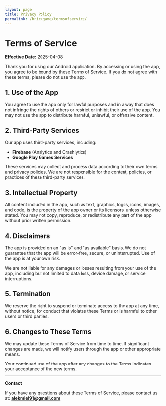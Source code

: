 ```yaml
---
layout: page
title: Privacy Policy
permalink: /brickgame/termsofservice/
---
```


# Terms of Service

**Effective Date:** 2025-04-08

Thank you for using our Android application. By accessing or using the app, you agree to be bound by these Terms of Service. If you do not agree with these terms, please do not use the app.

## 1. Use of the App

You agree to use the app only for lawful purposes and in a way that does not infringe the rights of others or restrict or inhibit their use of the app. You may not use the app to distribute harmful, unlawful, or offensive content.

## 2. Third-Party Services

Our app uses third-party services, including:

- **Firebase** (Analytics and Crashlytics)
- **Google Play Games Services**

These services may collect and process data according to their own terms and privacy policies. We are not responsible for the content, policies, or practices of these third-party services.

## 3. Intellectual Property

All content included in the app, such as text, graphics, logos, icons, images, and code, is the property of the app owner or its licensors, unless otherwise stated. You may not copy, reproduce, or redistribute any part of the app without prior written permission.

## 4. Disclaimers

The app is provided on an "as is" and "as available" basis. We do not guarantee that the app will be error-free, secure, or uninterrupted. Use of the app is at your own risk.

We are not liable for any damages or losses resulting from your use of the app, including but not limited to data loss, device damage, or service interruptions.

## 5. Termination

We reserve the right to suspend or terminate access to the app at any time, without notice, for conduct that violates these Terms or is harmful to other users or third parties.

## 6. Changes to These Terms

We may update these Terms of Service from time to time. If significant changes are made, we will notify users through the app or other appropriate means.

Your continued use of the app after any changes to the Terms indicates your acceptance of the new terms.

---

**Contact**

If you have any questions about these Terms of Service, please contact us at: **alekmiel91@gmail.com**
